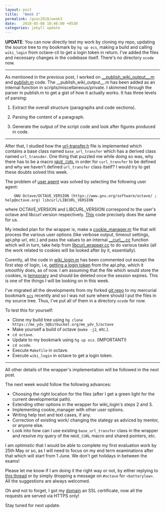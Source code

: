 ```yaml
---
layout: post
title:  "Week 3"
permalink: /gsoc2018/week3
date:   2018-05-08 10:46:00 +0530
categories: jekyll update
---
```


**UPDATE**: You can now directly test my work by cloning my repo, updating the source tree to my bookmark by `hg up ocs`, making a build and calling `wiki_login` from octave-cli to get a login token in return. I've added the files and necessary changes in the codebase itself. There's no directory `ocode` now.

****
As mentioned in the previous post, I worked on [_\_publish_wiki_output__.m](https://bitbucket.org/me_ydv_5/octave/commits/8141dc41d467cc7c8d48990aefec92bd445f8663) and [publish.m](https://hg.savannah.gnu.org/hgweb/octave/file/74fbe0d91994/scripts/miscellaneous/publish.m) code. The \_\_publish_wiki_output__.m has been added as an internal function in scripts/miscellaneous/private. I skimmed through the parser in publish.m to get a gist of how it actually works. It has three levels of parsing:

1.  Extract the overall structure (paragraphs and code sections).

2.  Parsing the content of a paragraph.

3.  Generate the output of the script code and look after figures produced in code.

****

After that, I studied how the [url-transfer.h](https://hg.savannah.gnu.org/hgweb/octave/file/74fbe0d91994/liboctave/util/url-transfer.h) file is implemented which contains a base class named `base_url_transfer` which has a derived class named `url_transder`. One thing that puzzled me while doing so was, why there has to be a macro [`HAVE_CURL`](https://hg.savannah.gnu.org/hgweb/octave/file/74fbe0d91994/liboctave/util/url-transfer.cc#l220) in order for `curl_transfer` to be defined and why we haven't defined `url_transfer` class itself? I would try to get these doubts solved this week.

The problem of [user agent](https://www.mediawiki.org/wiki/API:Main_page#Identifying_your_client) was solved by selecting the following user agent:

```text
    GNU Octave/OCTAVE_VERSION (https://www.gnu.org/software/octave/ ; help@octave.org) libcurl/LIBCURL_VERSION
```
where OCTAVE_VERSION and LIBCURL_VERSION correspond to the user's octave and libcurl version respectively. [This](https://bitbucket.org/me_ydv_5/octave/commits/0a2add3cc5e614ebf1e6d04391a197d85397f7bb?at=ocs#Locs/libcurl_wrapper.ccT184) code precisely does the same for us.

My inteded plan for the wrapper is, make a [cookie_manager.m](https://bitbucket.org/me_ydv_5/octave/commits/0a2add3cc5e614ebf1e6d04391a197d85397f7bb?at=ocs#chg-ocs/cookie_manager.m) file that will process the various user options (like verbose output, timeout settings, api.php url, etc.) and pass the values to an internal [\_\_curl__.cc](https://bitbucket.org/me_ydv_5/octave/commits/0a2add3cc5e614ebf1e6d04391a197d85397f7bb?at=ocs#chg-ocs/__curl__.cc) function which will in turn, take help from [libcurl_wrapper.cc](https://bitbucket.org/me_ydv_5/octave/commits/0a2add3cc5e614ebf1e6d04391a197d85397f7bb?at=ocs#chg-ocs/libcurl_wrapper.cc) to do various tasks (all the work related to cookies will be looked after by it, essentially).

Curently, all the code in [wiki_login.m](https://bitbucket.org/me_ydv_5/octave/commits/0a2add3cc5e614ebf1e6d04391a197d85397f7bb?at=ocs#chg-ocs/wiki_login.m) has been commented out except the first step of login, i.e, [getting a login token](https://bitbucket.org/me_ydv_5/octave/commits/0a2add3cc5e614ebf1e6d04391a197d85397f7bb?at=ocs#Locs/wiki_login.mT20) from the api.php, which it smoothly does, as of now. I am assuming that the file which would store the cookies, is [temporary](https://bitbucket.org/me_ydv_5/octave/commits/0a2add3cc5e614ebf1e6d04391a197d85397f7bb?at=ocs#Locs/cookie_manager.mT9) and should be deleted once the session expires. This is one of the things I will be looking on in this week.

I've migrated all the developments from my forked [git repo](https://github.com/me-ydv-5/octave-web/commits/master) to my mercurial bookmark [`ocs`](https://bitbucket.org/me_ydv_5/octave/commits/branch/ocs) recently and so I was not sure where should I put the files in my source tree. Thus, I've put all of them in a directory `ocode` for now. 

To test this for yourself:
 * Clone my build tree using `hg clone https://me_ydv_5@bitbucket.org/me_ydv_5/octave`
 * Make yourself a build of octave (`make -j2`, etc.). 
 * `cd octave`.  
 * Update to my bookmark using `hg up ocs`. (IMPORTANT!)
 * `cd ocode`.
 * Execute `Makefile` in octave.
 * Execute `wiki_login` in octave to get a login token.

****

All other details of the wrapper's implementation will be followed in the next post.

The next week would follow the following advances:
* Choosing the right location for the files (after I get a green light for the current developmental path).
* Extending other options in the wrapper for wiki_login's steps 2 and 3.
* Implementing cookie_manager with other user options.
* Writing help text and text cases, if any.
* Correction of existing work/ changing the stategy as adviced by mentor, or anyone else.
* Look into how can I use existing `base_url_transfer` class in the wrapper and resolve my query of the `HAVE_CURL` macro and shared pointers, etc. 

I am optimistic that I would be able to complete my first evaluation work by 25th May or so, as I will need to focus on my end term examinations after that which will start from 1 June. We don't get holidays in between the exams!

Please let me know if I am doing it the right way or not, by either replying to [this thread](http://lists.gnu.org/archive/html/octave-maintainers/2018-04/msg00173.html) or by simply dropping a message on `#octave` for `<batterylow>`. All the suggestions are always welcomed.

Oh and not to forget, I got my [domain](https://batterylow.me) an SSL certificate, now all the requests are served via HTTPS only!

Stay tuned for next update.